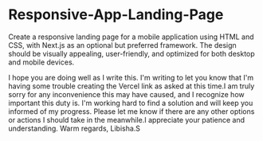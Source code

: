 # Responsive-App-Landing-Page
Create a responsive landing page for a mobile application using HTML and CSS, with Next.js as an optional but preferred framework. The design should be visually appealing, user-friendly, and optimized for both desktop and mobile devices.

I hope you are doing well as I write this. I'm writing to let you know that I'm having some trouble creating the Vercel link as asked at this time.I am truly sorry for any inconvenience this may have caused, and I recognize how important this duty is. I'm working hard to find a solution and will keep you informed of my progress. Please let me know if there are any other options or actions I should take in the meanwhile.I appreciate your patience and understanding.
Warm regards,
  Libisha.S
